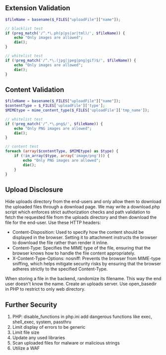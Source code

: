 ## Extension Validation
```php
$fileName = basename($_FILES["uploadFile"]["name"]);

// blacklist test
if (preg_match('/^.*\.ph(p|ps|ar|tml)/', $fileName)) {
    echo "Only images are allowed";
    die();
}

// whitelist test
if (!preg_match('/^.*\.(jpg|jpeg|png|gif)$/', $fileName)) {
    echo "Only images are allowed";
    die();
}
```

## Content Validation
```php
$fileName = basename($_FILES["uploadFile"]["name"]);
$contentType = $_FILES['uploadFile']['type'];
$MIMEtype = mime_content_type($_FILES['uploadFile']['tmp_name']);

// whitelist test
if (!preg_match('/^.*\.png$/', $fileName)) {
    echo "Only PNG images are allowed";
    die();
}

// content test
foreach (array($contentType, $MIMEtype) as $type) {
    if (!in_array($type, array('image/png'))) {
        echo "Only PNG images are allowed";
        die();
    }
}
```

## Upload Disclosure
Hide uploads directory from the end-users and only allow them to download the uploaded files through a download page.
We may write a download.php script which enforces strict authorization checks and path validation to fetch the requested file from the uploads directory and then download the file for the end-user.
Use these HTTP headers:
- Content-Disposition: Used to specify how the content should be displayed in the browser. Setting it to attachment instructs the browser to download the file rather than render it inline.
- Content-Type: Specifies the MIME type of the file, ensuring that the browser knows how to handle the file content appropriately.
- X-Content-Type-Options: nosniff: Prevents the browser from MIME-type sniffing, which helps mitigate security risks by ensuring that the browser adheres strictly to the specified Content-Type.

When storing a file in the backend, randomize its filename. This way the end user doesn't know the name.
Create an uploads server.
Use open_basedir in PHP to restrict to only web directory.

## Further Security
1. PHP: disable_functions in php.ini add dangerous functions like exec, shell_exec, system, passthru
2. Limit display of errors to be generic
3. Limit file size
4. Update any used libraries
5. Scan uploaded files for malware or malicious strings
6. Utilize a WAF
